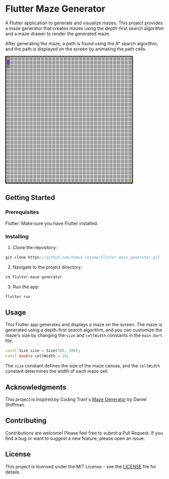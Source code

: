 # Flutter Maze Generator

A Flutter application to generate and visualize mazes. This project provides a maze generator that creates mazes using the depth-first search algorithm and a maze drawer to render the generated maze.

After generating the maze, a path is found using the A* search algorithm, and the path is displayed on the screen by animating the path cells.

![Maze Generator](flutter_maze_generator.gif)

## Getting Started

### Prerequisites

Flutter: Make sure you have Flutter installed.

### Installing

1. Clone the repository:

```dart
git clone https://github.com/hamed-rezaee/flutter_maze_generator.git
```

2. Navigate to the project directory:

```dart
cd flutter-maze-generator
```

3. Run the app:

```dart
flutter run
```

## Usage

This Flutter app generates and displays a maze on the screen. The maze is generated using a depth-first search algorithm, and you can customize the maze's size by changing the `size` and `cellWidth` constants in the `main.dart` file.

```dart
const Size size = Size(300, 300);
const double cellWidth = 10;
```

The `size` constant defines the size of the maze canvas, and the `cellWidth` constant determines the width of each maze cell.

## Acknowledgments

This project is inspired by Coding Train's [Maze Generator](https://youtu.be/HyK_Q5rrcr4) by Daniel Shiffman.

## Contributing

Contributions are welcome! Please feel free to submit a Pull Request. If you find a bug or want to suggest a new feature, please open an issue.

## License

This project is licensed under the MIT License - see the [LICENSE](LICENSE) file for details.
